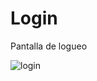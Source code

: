 # Login
Pantalla de logueo 


![login](https://user-images.githubusercontent.com/108100332/235716361-50fa2a82-1ec8-4a99-88e8-d75fc2ae5b03.png)
